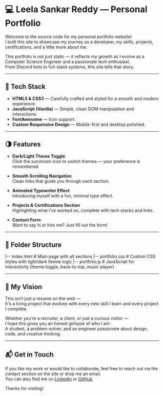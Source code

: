# 💻 Leela Sankar Reddy — Personal Portfolio

Welcome to the source code for my personal portfolio website!  
I built this site to showcase my journey as a developer, my skills, projects, certifications, and a little more about me.

This portfolio is not just static — it reflects my growth as I evolve as a Computer Science Engineer and a passionate tech enthusiast.  
From Discord bots to full-stack systems, this site tells that story.

---

## 🚀 Tech Stack

- **HTML5 & CSS3** — Carefully crafted and styled for a smooth and modern experience.
- **JavaScript (Vanilla)** — Simple, clean DOM manipulation and interactions.
- **FontAwesome** — Icon support.
- **Custom Responsive Design** — Mobile-first and desktop polished.

---

## 🌗 Features

- **Dark/Light Theme Toggle**  
  Click the sun/moon icon to switch themes — your preference is remembered.
  
- **Smooth Scrolling Navigation**  
  Clean links that guide you through each section.
  
- **Animated Typewriter Effect**  
  Introducing myself with a fun, minimal type effect.

- **Projects & Certifications Section**  
  Highlighting what I’ve worked on, complete with tech stacks and links.

- **Contact Form**  
  Want to say hi or hire me? Just fill out the form!

---

## 📂 Folder Structure

|-- index.html # Main page with all sections
|-- portfolio.css # Custom CSS styles with light/dark theme logic
|-- portfolio.js # JavaScript for interactivity (theme toggle, back-to-top, music player)

---

## 🎯 My Vision

This isn’t just a resume on the web —  
It's a living project that evolves with every new skill I learn and every project I complete.

Whether you’re a recruiter, a client, or just a curious visitor —  
I hope this gives you an honest glimpse of who I am:  
A student, a problem-solver, and an engineer passionate about design, code, and creative thinking.

---

## 📬 Get in Touch

If you like my work or would like to collaborate, feel free to reach out via the contact section on the site or drop me an email.  
You can also find me on [LinkedIn](#) or [GitHub](#).

Thanks for visiting!
